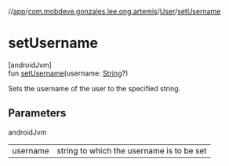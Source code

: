 //[app](../../../index.md)/[com.mobdeve.gonzales.lee.ong.artemis](../index.md)/[User](index.md)/[setUsername](set-username.md)

# setUsername

[androidJvm]\
fun [setUsername](set-username.md)(username: [String](https://kotlinlang.org/api/latest/jvm/stdlib/kotlin/-string/index.html)?)

Sets the username of the user to the specified string.

## Parameters

androidJvm

| | |
|---|---|
| username | string to which the username is to be set |
